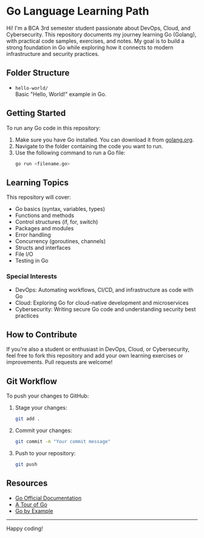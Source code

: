 
# Go Language Learning Path

Hi! I'm a BCA 3rd semester student passionate about DevOps, Cloud, and Cybersecurity. This repository documents my journey learning Go (Golang), with practical code samples, exercises, and notes. My goal is to build a strong foundation in Go while exploring how it connects to modern infrastructure and security practices.


## Folder Structure

- `hello-world/`  
   Basic "Hello, World!" example in Go.


## Getting Started

To run any Go code in this repository:

1. Make sure you have Go installed. You can download it from [golang.org](https://golang.org/dl/).
2. Navigate to the folder containing the code you want to run.
3. Use the following command to run a Go file:
   ```sh
   go run <filename.go>
   ```


## Learning Topics

This repository will cover:
- Go basics (syntax, variables, types)
- Functions and methods
- Control structures (if, for, switch)
- Packages and modules
- Error handling
- Concurrency (goroutines, channels)
- Structs and interfaces
- File I/O
- Testing in Go

### Special Interests
- DevOps: Automating workflows, CI/CD, and infrastructure as code with Go
- Cloud: Exploring Go for cloud-native development and microservices
- Cybersecurity: Writing secure Go code and understanding security best practices


## How to Contribute

If you're also a student or enthusiast in DevOps, Cloud, or Cybersecurity, feel free to fork this repository and add your own learning exercises or improvements. Pull requests are welcome!


## Git Workflow

To push your changes to GitHub:
1. Stage your changes:
   ```sh
   git add .
   ```
2. Commit your changes:
   ```sh
   git commit -m "Your commit message"
   ```
3. Push to your repository:
   ```sh
   git push
   ```


## Resources

- [Go Official Documentation](https://golang.org/doc/)
- [A Tour of Go](https://tour.golang.org/)
- [Go by Example](https://gobyexample.com/)
---
Happy coding!
